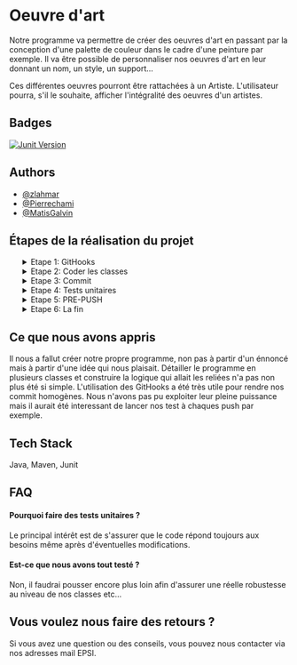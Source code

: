 
# Oeuvre d'art

Notre programme va permettre de créer des oeuvres d'art en passant par la conception d'une palette de couleur dans le cadre d'une peinture par exemple. Il va être possible de personnaliser nos oeuvres d'art en leur donnant un nom, un style, un support...

Ces différentes oeuvres pourront être rattachées à un Artiste. L'utilisateur pourra, s'il le souhaite, afficher l'intégralité des oeuvres d'un artistes.

## Badges


[![Junit Version](https://img.shields.io/badge/Junit-v.4.11-blue)](https://mvnrepository.com/artifact/junit/junit/4.11)


## Authors

- [@zlahmar](https://github.com/zlahmar)
- [@Pierrechami](https://github.com/Pierrechami)
- [@MatisGalvin](https://github.com/MatisGalvin)

## Étapes de la réalisation du projet
<ol>

<details>
  <summary>Etape 1: GitHooks </summary><ol>
  - Création de la branche dev.<br/>
  - Création des premiers githooks.<br/>
  - Création du commit-msg: Si le commit ne commence pas par " Matis, Zainab ou Pierre", le commit ne passe pas.<br/>
  - Commencer le README. <br/>

  <br/>
 </ol>
</details>

<details>
  <summary>Etape 2: Coder les classes </summary><ol>
    - PaletteDeCouleur<br/>
    - Peinture<br/>
    - Sculpture<br/>
    - Oeuvre<br/>
    - Artist<br/>
    - supportException : Envoie un message d'exception si le support pour la peinture est vide.<br/>
    - Affichable<br/>
    - App (main)<br/>
     <br/>
  </ol>
  Une œuvre est créée par un artiste, une œuvre peut-être une peinture ou une sculpture, une oeuvre a un nom, une année de parution et un prix de vente..<br/>
  Un artiste est connu par son nom, prénom, âge et bien sûr la liste d'oeuvres qu'il a réalisée..<br/>
  <br/>
</details>

<details>
  <summary>Etape 3: Commit </summary><ol>
  Faire un merge request sur la branche de dev, tester les 1er commit et push.<br/>
  <br/>
 </ol>
</details>

<details>
  <summary>Etape 4: Tests unitaires  </summary><ol>
    - Test Enum : PaletteDeCouleur;<br/>
    - Test de la class Artist;<br/>
    - Test de la class Peinture;<br/>
    - Tester une exeption;<br/>
    <br/>
 </ol>
</details>

<details>
  <summary>Etape 5: PRE-PUSH  </summary><ol>
  - Commit, push et merge des tests.<br/>
  - Modifier et tester le Hook du PRE-PUSH : notre hook va bloquer l'action d'un push sur la branch main. Il va renvoyer une message demandant à l'utilisateur de changer de branche. Si vous voulez tester ce hook, rendez vous dans le fichier "pre-push" et changer la "protected_branch" et donner lui un nom de branche à proteger.<br/>   
 </ol>
</details>

<details>
  <summary>Etape 6: La fin </summary><ol>
  Finaliser les dernières touches puis tirer une branche de staging depuis notre branche de dev.<br/>
  <br/>
 </ol>
</details>
</ol>

## Ce que nous avons appris

Il nous a fallut créer notre propre programme, non pas à partir d'un énnoncé mais à partir d'une idée qui nous plaisait.
Détailler le programme en plusieurs classes et construire la logique qui allait les reliées n'a pas non plus été si simple.
L'utilisation des GitHooks a été très utile pour rendre nos commit homogènes.
Nous n'avons pas pu exploiter leur pleine puissance mais il aurait été interessant de lancer nos test à chaques push par exemple.

## Tech Stack

Java, Maven, Junit


## FAQ

#### Pourquoi faire des tests unitaires ?

Le principal intérêt est de s'assurer que le code répond toujours aux besoins même après d'éventuelles modifications.

#### Est-ce que nous avons tout testé ?

Non, il faudrai pousser encore plus loin afin d'assurer une réelle robustesse au niveau de nos classes etc...


## Vous voulez nous faire des retours ?

Si vous avez une question ou des conseils, vous pouvez nous contacter via nos adresses mail EPSI.
